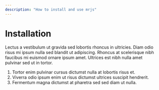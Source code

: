 ```yaml
---
description: "How to install and use mrjs"
---
```

# Installation

Lectus a vestibulum ut gravida sed lobortis rhoncus in ultricies. Diam odio risus mi ipsum nulla sed blandit ut adipiscing. Rhoncus at scelerisque nibh faucibus mi euismod ornare ipsum amet. Ultrices est nibh nulla amet pulvinar sed ut in tortor.

1. Tortor enim pulvinar cursus dictumst nulla at lobortis risus et.
2. Viverra odio ipsum enim ut risus dictumst ultrices suscipit hendrerit.
3. Fermentum magna dictumst at pharetra sed sed diam ut nulla.